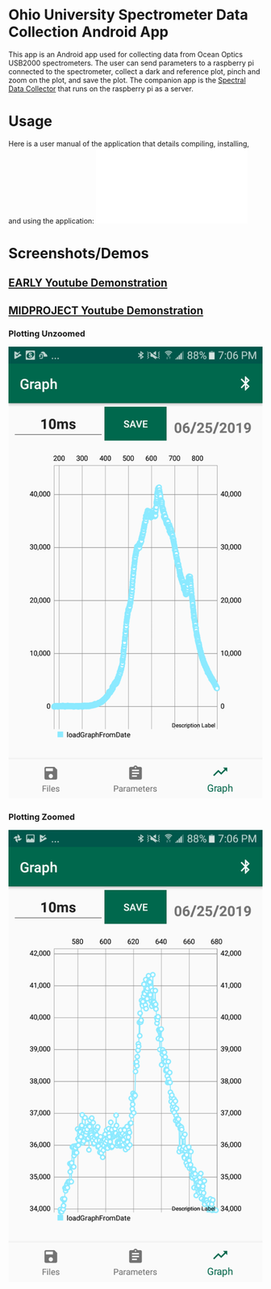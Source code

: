 # Ohio University Spectrometer Data Collection Android App
This app is an Android app used for collecting data from Ocean Optics USB2000 spectrometers. The user can send parameters to a raspberry pi connected to the spectrometer, collect a dark and reference plot, pinch and zoom on the plot, and save the plot. The companion app is the [Spectral Data Collector](https://www.github.com/samfoucart/oueecs_SpectralDataCollector) that runs on the raspberry pi as a server.

# Usage
Here is a user manual of the application that details compiling, installing, and using the application:
![User Manual](/Spectral_Data_Viewer_Manual.pdf "Spectral Data Viewer Manual")

# Screenshots/Demos
## [EARLY Youtube Demonstration](https://www.youtube.com/watch?v=PTfK9BFuKY0)
## [MIDPROJECT Youtube Demonstration](https://www.youtube.com/watch?v=v0eC8LafTMs)

### Plotting Unzoomed
![Photo of App Plotting Unzoomed](/app-spectra.png "Photo of App Plotting Unzoomed")
### Plotting Zoomed
![Photo of App Plotting Zoomed](/zoomed-spectra.png "Photo of App Plotting Zoomed")
